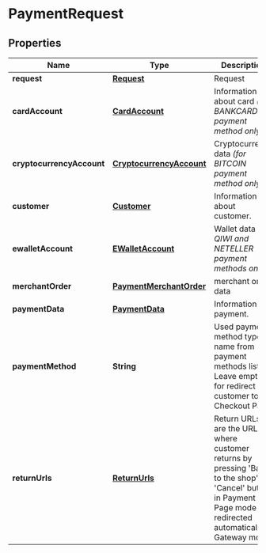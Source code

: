 
# PaymentRequest

## Properties
Name | Type | Description | Notes
------------ | ------------- | ------------- | -------------
**request** | [**Request**](Request.md) | Request | 
**cardAccount** | [**CardAccount**](CardAccount.md) | Information about card *(for BANKCARD payment method only)* | 
**cryptocurrencyAccount** | [**CryptocurrencyAccount**](CryptocurrencyAccount.md) | Cryptocurrency data *(for BITCOIN payment method only)* |  [optional]
**customer** | [**Customer**](Customer.md) | Information about customer. | 
**ewalletAccount** | [**EWalletAccount**](EWalletAccount.md) | Wallet data *(for QIWI and NETELLER payment methods only)* |  [optional]
**merchantOrder** | [**PaymentMerchantOrder**](PaymentMerchantOrder.md) | merchant order data | 
**paymentData** | [**PaymentData**](PaymentData.md) | Information for payment. | 
**paymentMethod** | **String** | Used payment method type name from payment methods list. Leave empty for redirect customer to Checkout Page |  [optional]
**returnUrls** | [**ReturnUrls**](ReturnUrls.md) | Return URLs are the URLs where customer returns by pressing &#39;Back to the shop&#39; or &#39;Cancel&#39; button in Payment Page mode and redirected automatically in Gateway mode |  [optional]



